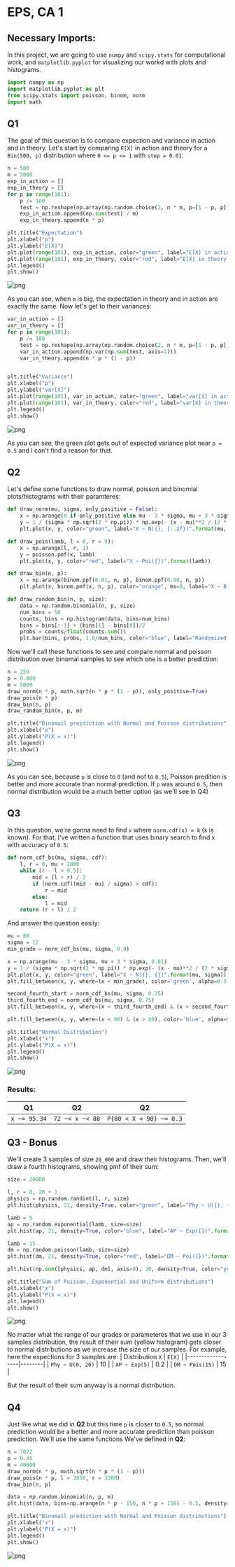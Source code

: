 # EPS, CA 1
## Necessary Imports:
In this project, we are going to use `numpy` and `scipy.stats` for computational work, and `matplotlib.pyplot` for visualizing our workd with plots and histograms.


```python
import numpy as np
import matplotlib.pyplot as plt 
from scipy.stats import poisson, binom, norm
import math
```

## Q1
The goal of this question is to compare expection and variance in action and in theory. Let's start by comparing `E[X]` in action and theory for a `Bin(500, p)` distribution where `0 <= p <= 1` with `step = 0.01`:


```python
n = 500
m = 5000
exp_in_action = []
exp_in_theory = []
for p in range(101):
    p /= 100
    test = np.reshape(np.array(np.random.choice(2, n * m, p=[1 - p, p])), (m, n))
    exp_in_action.append(np.sum(test) / m)
    exp_in_theory.append(n * p)

plt.title("Expectation")
plt.xlabel("p")
plt.ylabel("E[X]")
plt.plot(range(101), exp_in_action, color="green", label="E[X] in action")
plt.plot(range(101), exp_in_theory, color="red", label="E[X] in theory (npq)", linestyle='--')
plt.legend()
plt.show()
```


![png](plots/output_3_0.png)
    


As you can see, when `m` is big, the expectation in theory and in action are exactly the same.
Now let's get to their variances:


```python
var_in_action = []
var_in_theory = []
for p in range(101):
    p /= 100
    test = np.reshape(np.array(np.random.choice(2, n * m, p=[1 - p, p])), (m, n))
    var_in_action.append(np.var(np.sum(test, axis=1)))
    var_in_theory.append(n * p * (1 - p))


plt.title("Variance")
plt.xlabel("p")
plt.ylabel("var[X]")
plt.plot(range(101), var_in_action, color="green", label="var[X] in action")
plt.plot(range(101), var_in_theory, color="red", label="var[X] in theory (npq)", linestyle='--')
plt.legend()
plt.show()
```


    
![png](plots/output_5_0.png)
    


As you can see, the green plot gets out of expected variance plot near `p = 0.5` and I can't find a reason for that.
## Q2
Let's define some functions to draw normal, poisson and binomial plots/histograms with their paramteres:


```python
def draw_norm(mu, sigma, only_positive = False):
    x = np.arange(0 if only_positive else mu - 3 * sigma, mu + 3 * sigma, 0.01)
    y = 1 / (sigma * np.sqrt(2 * np.pi)) * np.exp(- (x - mu)**2 / (2 * sigma**2))
    plt.plot(x, y, color="green", label="X ~ N({}, {:.2f})".format(mu, sigma))    

def draw_pois(lamb, l = 0, r = 9):
    x = np.arange(l, r, 1)
    y = poisson.pmf(x, lamb)
    plt.plot(x, y, color="red", label="X ~ Poi({})".format(lamb))

def draw_bin(n, p):
    x = np.arange(binom.ppf(0.01, n, p), binom.ppf(0.99, n, p))
    plt.plot(x, binom.pmf(x, n, p), color="orange", ms=8, label='X ~ Bin({}, {})'.format(n, p), linestyle='--')

def draw_random_bin(n, p, size):
    data = np.random.binomial(n, p, size)
    num_bins = 50
    counts, bins = np.histogram(data, bins=num_bins)
    bins = bins[:-1] + (bins[1] - bins[0])/2
    probs = counts/float(counts.sum())
    plt.bar(bins, probs, 1.0/num_bins, color="blue", label="Randomized Bin({}, {})".format(n, p))
```

Now we'll call these functions to see and compare normal and poisson distribution over binomal samples to see which one is a better prediction:


```python
n = 250
p = 0.008
m = 5000
draw_norm(n * p, math.sqrt(n * p * (1 - p)), only_positive=True)
draw_pois(n * p)
draw_bin(n, p)
draw_random_bin(n, p, m)

plt.title("Binomail preidiction with Normal and Poisson distributions")
plt.xlabel("x")
plt.ylabel("P(X = x)")
plt.legend()
plt.show()
```


    
![png](plots/output_9_0.png)
    


As you can see, because `p` is close to `0` (and not to `0.5`), Poisson predition is better and more accurate than normal prediction.
If `p` was around `0.5`, then normal distribution would be a much better option (as we'll see in Q4)
## Q3
In this question, we're gonna need to find `x` where `norm.cdf(x) = k` (`k` is known). For that, I've written a function that uses binary search to find x with accuracy of `0.5`:


```python
def norm_cdf_bs(mu, sigma, cdf):
    l, r = 0, mu + 2000
    while (r - l > 0.5):
        mid = (l + r) / 2
        if (norm.cdf((mid - mu) / sigma) > cdf):
            r = mid
        else:
            l = mid
    return (r + l) / 2
```

And answer the question easily:


```python
mu = 80
sigma = 12
min_grade = norm_cdf_bs(mu, sigma, 0.9)

x = np.arange(mu - 3 * sigma, mu + 3 * sigma, 0.01)
y = 1 / (sigma * np.sqrt(2 * np.pi)) * np.exp(- (x - mu)**2 / (2 * sigma**2))
plt.plot(x, y, color="green", label="X ~ N({}, {})".format(mu, sigma))    
plt.fill_between(x, y, where=(x < min_grade), color='green', alpha=0.3, label="F(x) = 0.9, x = {:.2f}".format(min_grade))

second_fourth_start = norm_cdf_bs(mu, sigma, 0.25)
third_fourth_end = norm_cdf_bs(mu, sigma, 0.75)
plt.fill_between(x, y, where=(x < third_fourth_end) & (x > second_fourth_start), color='red', alpha=0.3, label="0.25 < F(x) < 0.75, {:.2f} < x < {:.2f}".format(second_fourth_start, third_fourth_end))

plt.fill_between(x, y, where=(x < 90) & (x > 80), color='blue', alpha=0.3, label="P(80 < X < 90) = {:.5f}".format(norm.cdf((90 - mu) / sigma) - norm.cdf((80 - mu) / sigma)))

plt.title("Normal Distribution")
plt.xlabel("x")
plt.ylabel("P(X = x)")
plt.legend()
plt.show()
```


    
![png](plots/output_13_0.png)
    


### Results:
| **Q1** | **Q2** | **Q2** |
|--------------|-----------------|-------------------------|
| `x ~= 95.34` | `72 ~< x ~< 88` | `P{80 < X < 90} ~= 0.3` |

## Q3 - Bonus
We'll create 3 samples of size `20_000` and draw their histograms. Then, we'll draw a fourth histograms, showing pmf of their sum:


```python
size = 20000

l, r = 0, 20 + 1
physics = np.random.randint(l, r, size)
plt.hist(physics, 21, density=True, color="green", label="Phy ~ U({}, {})".format(l, r - 1), alpha=0.3)

lamb = 5
ap = np.random.exponential(lamb, size=size)
plt.hist(ap, 21, density=True, color="blue", label="AP ~ Exp({})".format(lamb), alpha=0.3)

lamb = 15
dm = np.random.poisson(lamb, size=size)
plt.hist(dm, 21, density=True, color="red", label="DM ~ Poi({})".format(lamb), alpha=0.3)

plt.hist(np.sum([physics, ap, dm], axis=0), 20, density=True, color="yellow", label="Phy + AP + DM", alpha=0.3)

plt.title("Sum of Poisson, Exponential and Uniform distributions")
plt.xlabel("x")
plt.ylabel("P(X = x)")
plt.legend()
plt.show()
```


    
![png](plots/output_15_0.png)
    


No matter what the range of our grades or parameteres that we use in our 3 samples distribution, the result of their sum (yellow histogram) gets closer to normal distributions as we increase the size of our samples. For example, here the expections for 3 samples are:
| Distribution `X` | `E[X]` |
|------------------|--------|
| `Phy ~ U(0, 20)` | 10     |
| `AP ~ Exp(5)`    | 0.2    |
| `DM ~ Pois(15)`  | 15     |

But the result of their sum anyway is a normal distribution.
## Q4
Just like what we did in **Q2** but this time `p` is closer to `0.5`, so normal prediction would be a better and more accurate prediction than poisson prediction. We'll use the same functions We've defined in **Q2**:


```python
n = 7072
p = 0.45
m = 40000
draw_norm(n * p, math.sqrt(n * p * (1 - p)))
draw_pois(n * p, l = 3056, r = 3308)
draw_bin(n, p)

data = np.random.binomial(n, p, m)
plt.hist(data, bins=np.arange(n * p - 150, n * p + 150) - 0.5, density=True, color='blue', label="Randomized Bin({}, {})".format(n, p), alpha=0.7)

plt.title("Binomail prediction with Normal and Poisson distributions")
plt.xlabel("x")
plt.ylabel("P(X = x)")
plt.legend()
plt.show()
```


    
![png](plots/output_17_0.png)
